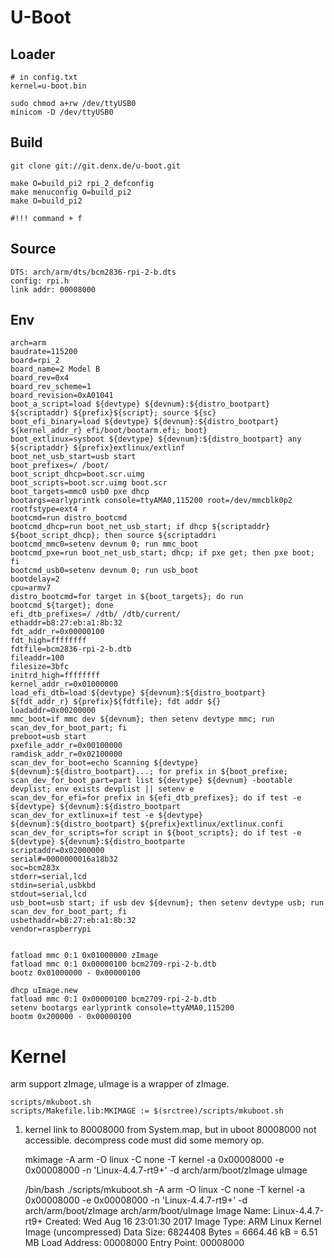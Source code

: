 

U-Boot 
======

Loader
------
	
	# in config.txt
	kernel=u-boot.bin

	sudo chmod a+rw /dev/ttyUSB0
	minicom -D /dev/ttyUSB0

Build
-----

	git clone git://git.denx.de/u-boot.git

	make O=build_pi2 rpi_2_defconfig 
	make menuconfig O=build_pi2
	make O=build_pi2

	#!!! command + f


Source
------

	DTS: arch/arm/dts/bcm2836-rpi-2-b.dts
	config: rpi.h
	link addr: 00008000


Env
------


	arch=arm
	baudrate=115200
	board=rpi_2
	board_name=2 Model B
	board_rev=0x4
	board_rev_scheme=1
	board_revision=0xA01041
	boot_a_script=load ${devtype} ${devnum}:${distro_bootpart} ${scriptaddr} ${prefix}${script}; source ${sc}
	boot_efi_binary=load ${devtype} ${devnum}:${distro_bootpart} ${kernel_addr_r} efi/boot/bootarm.efi; boot}
	boot_extlinux=sysboot ${devtype} ${devnum}:${distro_bootpart} any ${scriptaddr} ${prefix}extlinux/extlinf
	boot_net_usb_start=usb start
	boot_prefixes=/ /boot/
	boot_script_dhcp=boot.scr.uimg
	boot_scripts=boot.scr.uimg boot.scr
	boot_targets=mmc0 usb0 pxe dhcp 
	bootargs=earlyprintk console=ttyAMA0,115200 root=/dev/mmcblk0p2 rootfstype=ext4 r
	bootcmd=run distro_bootcmd
	bootcmd_dhcp=run boot_net_usb_start; if dhcp ${scriptaddr} ${boot_script_dhcp}; then source ${scriptaddri
	bootcmd_mmc0=setenv devnum 0; run mmc_boot
	bootcmd_pxe=run boot_net_usb_start; dhcp; if pxe get; then pxe boot; fi
	bootcmd_usb0=setenv devnum 0; run usb_boot
	bootdelay=2
	cpu=armv7
	distro_bootcmd=for target in ${boot_targets}; do run bootcmd_${target}; done
	efi_dtb_prefixes=/ /dtb/ /dtb/current/
	ethaddr=b8:27:eb:a1:8b:32
	fdt_addr_r=0x00000100
	fdt_high=ffffffff
	fdtfile=bcm2836-rpi-2-b.dtb
	fileaddr=100
	filesize=3bfc
	initrd_high=ffffffff
	kernel_addr_r=0x01000000
	load_efi_dtb=load ${devtype} ${devnum}:${distro_bootpart} ${fdt_addr_r} ${prefix}${fdtfile}; fdt addr ${}
	loadaddr=0x00200000
	mmc_boot=if mmc dev ${devnum}; then setenv devtype mmc; run scan_dev_for_boot_part; fi
	preboot=usb start
	pxefile_addr_r=0x00100000
	ramdisk_addr_r=0x02100000
	scan_dev_for_boot=echo Scanning ${devtype} ${devnum}:${distro_bootpart}...; for prefix in ${boot_prefixe;
	scan_dev_for_boot_part=part list ${devtype} ${devnum} -bootable devplist; env exists devplist || setenv e
	scan_dev_for_efi=for prefix in ${efi_dtb_prefixes}; do if test -e ${devtype} ${devnum}:${distro_bootpart 
	scan_dev_for_extlinux=if test -e ${devtype} ${devnum}:${distro_bootpart} ${prefix}extlinux/extlinux.confi
	scan_dev_for_scripts=for script in ${boot_scripts}; do if test -e ${devtype} ${devnum}:${distro_bootparte
	scriptaddr=0x02000000
	serial#=0000000016a18b32
	soc=bcm283x
	stderr=serial,lcd
	stdin=serial,usbkbd
	stdout=serial,lcd
	usb_boot=usb start; if usb dev ${devnum}; then setenv devtype usb; run scan_dev_for_boot_part; fi
	usbethaddr=b8:27:eb:a1:8b:32
	vendor=raspberrypi


	fatload mmc 0:1 0x01000000 zImage
	fatload mmc 0:1 0x00000100 bcm2709-rpi-2-b.dtb
	bootz 0x01000000 - 0x00000100

	dhcp uImage.new
	fatload mmc 0:1 0x00000100 bcm2709-rpi-2-b.dtb
	setenv bootargs earlyprintk console=ttyAMA0,115200
	bootm 0x200000 - 0x00000100

	
Kernel
======

arm support zImage, uImage is a wrapper of zImage.

	scripts/mkuboot.sh
	scripts/Makefile.lib:MKIMAGE := $(srctree)/scripts/mkuboot.sh


1. kernel link to 80008000 from System.map, but in uboot 80008000 not accessible. 
decompress code must did some memory op.


	mkimage -A arm -O linux -C none  -T kernel -a 0x00008000 -e 0x00008000 -n 'Linux-4.4.7-rt9+' -d arch/arm/boot/zImage uImage

	/bin/bash ./scripts/mkuboot.sh -A arm -O linux -C none  -T kernel -a 0x00008000 -e 0x00008000 -n 'Linux-4.4.7-rt9+' -d arch/arm/boot/zImage arch/arm/boot/uImage
	Image Name:   Linux-4.4.7-rt9+
	Created:      Wed Aug 16 23:01:30 2017
	Image Type:   ARM Linux Kernel Image (uncompressed)
	Data Size:    6824408 Bytes = 6664.46 kB = 6.51 MB
	Load Address: 00008000
	Entry Point:  00008000

